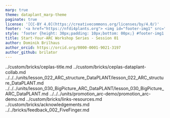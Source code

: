 ```yaml
---
marp: true
theme: dataplant_marp-theme
paginate: true
license: '[CC-BY 4.0](https://creativecommons.org/licenses/by/4.0/)'
footer: '<a href="https://nfdi4plants.org"> <img id="footer-img1" src="../../../../img/_logos/DataPLANT/DataPLANT_logo_square_bg_transparent.svg"></a> <a href="https://ceplas.eu"> <img id="footer-img2" src="../../../../img/_logos/CEPLAS/CEPLAS_Icon.jpeg"></a><a href="https://creativecommons.org/licenses/by/4.0/"><img id="footer-img3" src="../../../../img/_logos/CreativeCommons/by.svg"></a>'
style: 'footer {height: 30px;padding: 10px;bottom: 00px;} #footer-img1 {height: 30px; padding-left: 0px;} #footer-img2 {height: 30px; padding-left: 20px;opacity: 0.5;}  #footer-img3 {height: 20px;padding-left: 20px; opacity: 0.5;}'
title: Start-Your-ARC Workshop Series - Session 01
author: Dominik Brilhaus
author_orcid: https://orcid.org/0000-0001-9021-3197
author_github: brilator
---
```


../custom/bricks/ceplas-title.md
../custom/bricks/ceplas-dataplant-collab.md
../../../units/lesson_022_ARC_structure_DataPLANT/lesson_022_ARC_structure_DataPLANT.md
../../../units/lesson_030_BigPicture_ARC_DataPLANT/lesson_030_BigPicture_ARC_DataPLANT.md
../../../units/promotion_arc-demo/promotion_arc-demo.md
../custom/bricks/links-resources.md
../custom/bricks/acknowledgements.md
../../bricks/feedback_002_FiveFinger.md